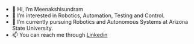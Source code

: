 - 👋 Hi, I’m Meenakshisundram
- 👀 I’m interested in Robotics, Automation, Testing and Control.
- 🌱 I’m currently pursuing Robotics and Autonomous Systems at Arizona State University.
- 📫 You can reach me through [Linkedin](http://www.linkedin.com/in/meenakshisundramg)



<!---
Meenakshisundram2003/Meenakshisundram2003 is a ✨ special ✨ repository because its `README.md` (this file) appears on your GitHub profile.
You can click the Preview link to take a look at your changes.
--->
